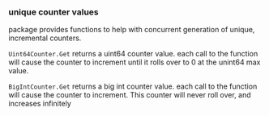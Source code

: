 ### unique counter values

package provides functions to help with concurrent
generation of unique, incremental counters.

`Uint64Counter.Get` returns a uint64 counter value.
each call to the function will cause the counter to increment until it rolls 
over to 0 at the unint64 max value.


`BigIntCounter.Get` returns a big int counter value.
each call to the function will cause the counter to increment.
This counter will never roll over, and increases infinitely
